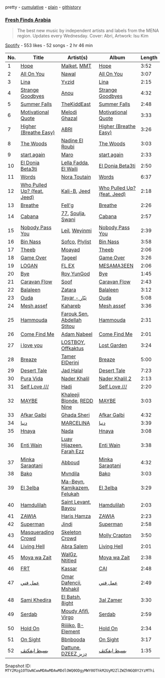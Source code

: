 pretty - [cumulative](/playlists/cumulative/37i9dQZF1DWUTC08ZxLjSQ.md) - [plain](/playlists/plain/37i9dQZF1DWUTC08ZxLjSQ) - [githistory](https://github.githistory.xyz/mackorone/spotify-playlist-archive/blob/main/playlists/plain/37i9dQZF1DWUTC08ZxLjSQ)

### [Fresh Finds Arabia](https://open.spotify.com/playlist/37i9dQZF1DWUTC08ZxLjSQ)

> The best new music by independent artists and labels from the MENA region\. Updates every Wednesday\. Cover: Abri, Artwork: Isu Kim

[Spotify](https://open.spotify.com/user/spotify) - 553 likes - 52 songs - 2 hr 46 min

| No. | Title | Artist(s) | Album | Length |
|---|---|---|---|---|
| 1 | [Hope](https://open.spotify.com/track/6RJ5fDIAfT6edvjVgp3Wbh) | [Malket](https://open.spotify.com/artist/4SniWApo3km8jt2PVMnyEK), [MMT](https://open.spotify.com/artist/03KOcUfBqKsh9spQfwyoF4) | [Hope](https://open.spotify.com/album/3kEjGrGuSJUWjcE8tvm4rK) | 3:52 |
| 2 | [All On You](https://open.spotify.com/track/76CER1W49x9F01Z7ZwJ6Oa) | [Nawal](https://open.spotify.com/artist/4I7cv8uAvHYwNrMgHer9bV) | [All On You](https://open.spotify.com/album/4x1NJpdoUhSKs1yXag2zXy) | 3:07 |
| 3 | [Lina](https://open.spotify.com/track/2ig3Y0b35whG1FrAVG27tv) | [Yvzid](https://open.spotify.com/artist/1hiAzHtDperYB5FhcWzJsW) | [Lina](https://open.spotify.com/album/11CqECgUKAF3kZCsAPTMmo) | 2:15 |
| 4 | [Strange Goodbyes](https://open.spotify.com/track/6KwdMYj4nfbixzgSVM0uFB) | [Anou](https://open.spotify.com/artist/0aQne1tbiKJM4qGKWW8Ykc) | [Strange Goodbyes](https://open.spotify.com/album/7LgTA1VhcRQ0xP6jvM5bAq) | 4:32 |
| 5 | [Summer Falls](https://open.spotify.com/track/3t7Y0G3ouDolA344PslWTh) | [TheKiddEast](https://open.spotify.com/artist/6QBV3lqWQWduZNIdi4yrhG) | [Summer Falls](https://open.spotify.com/album/6lwBaJtr0PeYJNuSNoBAn0) | 2:48 |
| 6 | [Motivational Quote](https://open.spotify.com/track/4MhpTyGa1IH01zlFuy99aN) | [Melodi Ghazal](https://open.spotify.com/artist/6f05TSa46XPA6UoITTjqwm) | [Motivational Quote](https://open.spotify.com/album/0TNNXEi9P8wgb4g26VJ3om) | 3:33 |
| 7 | [Higher \(Breathe Easy\)](https://open.spotify.com/track/3yilsAnbDMSTMRA5AR1Eg3) | [ABRI](https://open.spotify.com/artist/0HaOYwL5NsXcaTGebbW06I) | [Higher \(Breathe Easy\)](https://open.spotify.com/album/7b5DtLjl7shhLIkkq3Q1UN) | 3:26 |
| 8 | [The Woods](https://open.spotify.com/track/2kmfh6SiWGNGscn1z7RlUT) | [Nadine El Roubi](https://open.spotify.com/artist/0LFs7mfW7n7DOKwmRTO0sf) | [The Woods](https://open.spotify.com/album/2k0fEyChPaC0qsSYXc0UqK) | 3:03 |
| 9 | [start again](https://open.spotify.com/track/33XOL8guHAws71hVhQLYiC) | [Maro](https://open.spotify.com/artist/0ru1ZJNkRRddceqkIah5Yh) | [start again](https://open.spotify.com/album/7b2pfkpByTUXX0rGbKICpl) | 2:33 |
| 10 | [El Donia Beta3ti](https://open.spotify.com/track/0D7avy8sOXIcY4ZDWuHO7R) | [Lella Fadda](https://open.spotify.com/artist/2yV4zQzvNPMyHncf60u9sr), [El Waili](https://open.spotify.com/artist/0OUma98suuyyJqFHtjX5oU) | [El Donia Beta3ti](https://open.spotify.com/album/1DZgnVuOlcIiXskI9HkYMe) | 2:50 |
| 11 | [Words](https://open.spotify.com/track/675Tylxj87tk6TGGubnmT4) | [Nora Toutain](https://open.spotify.com/artist/7LXP2eZLFZYdpUi29xOF1A) | [Words](https://open.spotify.com/album/3qUeC7YPgYsC38OjSkZ7vK) | 6:37 |
| 12 | [Who Pulled Up? \(feat\. Jeed\)](https://open.spotify.com/track/4DkNc7OeBsd4a95Sb86Xnt) | [Kali\-B](https://open.spotify.com/artist/62s7RLFRZJV8CcJWidmQ1j), [Jeed](https://open.spotify.com/artist/6O5okGW7N019Tinwive4IF) | [Who Pulled Up? \(feat\. Jeed\)](https://open.spotify.com/album/7FYFckeLTVNxOzCHsMLuNC) | 2:18 |
| 13 | [Breathe](https://open.spotify.com/track/2bvF4YCECIcSSplYinvLfD) | [Fell'g](https://open.spotify.com/artist/2GZ2Ds7aWRKK1sgfZGwhmv) | [Breathe](https://open.spotify.com/album/0QRPtbmSN78AztDmyK10Ij) | 2:26 |
| 14 | [Cabana](https://open.spotify.com/track/5KpdhAgDR2JCY8xu11RLTg) | [77](https://open.spotify.com/artist/2yOrzp26sCzukpaG23nI9U), [Soulja](https://open.spotify.com/artist/4LmdLhcTV6FR8omNKEOtuN), [Swani](https://open.spotify.com/artist/0MMq3ksIvp1PtO6nYZOToA) | [Cabana](https://open.spotify.com/album/5RbpvPnE2WOPoxX065eXYl) | 2:57 |
| 15 | [Nobody Pass You](https://open.spotify.com/track/1RsJEjWqWK5DfxvxiPIrza) | [Leil](https://open.spotify.com/artist/1qSYFEqGFLFOACQJqebin3), [Weyinmi](https://open.spotify.com/artist/0xf5q9m5lHOBdPh13Kp16c) | [Nobody Pass You](https://open.spotify.com/album/1jat5mK7rOJvKwnlbWH7M3) | 2:39 |
| 16 | [Bin Nass](https://open.spotify.com/track/60WuyNSGd6SxDYoPviKHj0) | [Sofco](https://open.spotify.com/artist/3E9ui9b6vhr7yVLpcw0tK0), [Plylist](https://open.spotify.com/artist/3s2IJ6our3HssoUtzDd4QW) | [Bin Nass](https://open.spotify.com/album/3kvL2ysRWdUI73adglwS6P) | 3:58 |
| 17 | [Theeb](https://open.spotify.com/track/1LiiKjHg9vlk3592zUThYM) | [Moayad](https://open.spotify.com/artist/6DutMGme3677e88ZM0THXu) | [Theeb](https://open.spotify.com/album/4G7QlmmtmBm8MZSZ0FgNbQ) | 2:06 |
| 18 | [Game Over](https://open.spotify.com/track/1Ugd8rJZxQtXYsBIomcpje) | [Tageel](https://open.spotify.com/artist/4LcBuE8S15eBSgSqKApro5) | [Game Over](https://open.spotify.com/album/2Ecl7wjijwl7H3bAlyZE2O) | 3:26 |
| 19 | [LOGAN](https://open.spotify.com/track/3TFIDBWstsKUbXBGedJAWO) | [FL EX](https://open.spotify.com/artist/4rACOXTxSYqwgynYKJJpDX) | [MESAMA3EEN](https://open.spotify.com/album/45VlLbu11muNolrvvu3vGo) | 2:06 |
| 20 | [Bye](https://open.spotify.com/track/66odrdtPiGyJNXLFvUdY0A) | [Roy YunGod](https://open.spotify.com/artist/0krZz1kM4FvOmrzu0QR3w7) | [Bye](https://open.spotify.com/album/1kBHLeaFo0wYhBydVKDzbJ) | 1:45 |
| 21 | [Caravan Flow](https://open.spotify.com/track/30Rtf40QgpCP1NAQTpmOJX) | [Soof](https://open.spotify.com/artist/2ubCUPUvkTug5bB3vRNrQo) | [Caravan Flow](https://open.spotify.com/album/39S4YTM2k91hwLIBVhIeSI) | 2:43 |
| 22 | [Balaleen](https://open.spotify.com/track/081geJirqbAxZUJE0u7ca7) | [Zatara](https://open.spotify.com/artist/5WOif35LUAZ7VfSmpELcQF) | [Balaleen](https://open.spotify.com/album/7MmRjxq4Nca5nBqSDMqNwS) | 3:12 |
| 23 | [Ouda](https://open.spotify.com/track/6Q6AWOfZQbKLGrEqJj0HTZ) | [Tayar \- تيّار](https://open.spotify.com/artist/6ntwC60sylc4u0Npjoj6GM) | [Ouda](https://open.spotify.com/album/0uelvlu1wNTweumpauIrPJ) | 5:08 |
| 24 | [Mesh assef](https://open.spotify.com/track/0IpW4bdat4oWMYc1zLGkaW) | [Kahareb](https://open.spotify.com/artist/4aTviAzgeJt2fOMZF1FXnB) | [Mesh assef](https://open.spotify.com/album/7ebyUIpo86c9WqIYZfeSQI) | 3:36 |
| 25 | [Hammouda](https://open.spotify.com/track/2IgzQGOfEExzrkQclnt3JQ) | [Farouk Sen](https://open.spotify.com/artist/3TT4bOipuMdmB6MOr9RlRh), [Abdellah Stitou](https://open.spotify.com/artist/63SrIY9ixkSjv6CDjqkJaK) | [Hammouda](https://open.spotify.com/album/2n66xZ8ZBgZryfMv8GwBMH) | 2:31 |
| 26 | [Come Find Me](https://open.spotify.com/track/3Df0XGXVpGWCSm3uMmpqle) | [Adam Nabeel](https://open.spotify.com/artist/1Kfnrd9yf69MJpGLEsk7ZC) | [Come Find Me](https://open.spotify.com/album/7jZ4pnFqXPXoTJapHRd1CV) | 2:01 |
| 27 | [i love you](https://open.spotify.com/track/1QLQFaLF0zpqwg4wRfjBkq) | [LOSTBOY](https://open.spotify.com/artist/26USkQ8B5oOMnis7a29yNV), [Offkaktus](https://open.spotify.com/artist/27sdwOFwx0GPw3sdTuEpqh) | [Lost Garden](https://open.spotify.com/album/0i4vvfosTiRqEpaiBrSMq1) | 3:24 |
| 28 | [Breaze](https://open.spotify.com/track/6RJB9x8Dc1u22AbEMr2rH6) | [Tamer ElDerini](https://open.spotify.com/artist/6FWjqnwmfy9SqMJk40jpcW) | [Breaze](https://open.spotify.com/album/3xDxCUg4lEY0bmk84YmGKe) | 5:00 |
| 29 | [Desert Tale](https://open.spotify.com/track/6TdpnCDgeya8E4t6Skc60K) | [Jad Halal](https://open.spotify.com/artist/1aIWC7EGIcWotOZ8LNHH9j) | [Desert Tale](https://open.spotify.com/album/4yuwchv1cn57wwMe8hqW7p) | 7:23 |
| 30 | [Pura Vida](https://open.spotify.com/track/5UVeoZzAMgosQFFdsfGbBM) | [Nader Khalil](https://open.spotify.com/artist/1rBA9ijYVAVzqbBCet7hDi) | [Nader Khalil 2](https://open.spotify.com/album/4LZsJJZQ6SqqxGp5ukMnEj) | 2:13 |
| 31 | [Self Love ///](https://open.spotify.com/track/5sUuqMLhZA7TzoqyVCaz5h) | [Hadi](https://open.spotify.com/artist/6IoMp72EAMD3JogASNYTLa) | [Self Love ///](https://open.spotify.com/album/2qbhjnZgeJGJavfiqhDNnE) | 2:20 |
| 32 | [MAYBE](https://open.spotify.com/track/3CvYWahCnpUZENXen3KuRm) | [Khaleeji Blonde](https://open.spotify.com/artist/7CQ4LU9FOCvhabssN8fbYt), [REDD Nine](https://open.spotify.com/artist/3RZ8kpxXH8uKpzQI6Rt1pt) | [MAYBE](https://open.spotify.com/album/6Pxc7DoXnVBuHvFBcBODPJ) | 3:03 |
| 33 | [Afkar Galbi](https://open.spotify.com/track/17oyrFSekVUCCx4YoFhsGR) | [Ghada Sheri](https://open.spotify.com/artist/7c1eMleZFWsvk2Z0PCrai0) | [Afkar Galbi](https://open.spotify.com/album/75PZWlpBqgRcZa1LHCSmvk) | 4:32 |
| 34 | [دنیا](https://open.spotify.com/track/3DZh4G7frGfIp4z4qRBew9) | [MARCELINA](https://open.spotify.com/artist/40uwOoRjkCTQY2hlBr0qQi) | [دنیا](https://open.spotify.com/album/3xppr5g8VXteFX9DQGzizx) | 3:39 |
| 35 | [Hnaya](https://open.spotify.com/track/37fxraGklh1llULoyhcFCz) | [Nada](https://open.spotify.com/artist/4SQSwL1HBTwXTLM7F1fj3G) | [Hnaya](https://open.spotify.com/album/6gAe8rYARE5foXpzmhT30U) | 3:08 |
| 36 | [Enti Wain](https://open.spotify.com/track/6DnxbM3gMaRubNRtZPPEGe) | [Luay Hijazeen](https://open.spotify.com/artist/2a1uAKszGY1wTHnbT0Y9Y8), [Farah Ezz](https://open.spotify.com/artist/7uxrmh9NRirDOmHxXGblih) | [Enti Wain](https://open.spotify.com/album/6my5pq16NfKv3xiY2QSbSD) | 3:38 |
| 37 | [Minka Saraqtani](https://open.spotify.com/track/7JyLPlBYSSHfhRnhJ8cJv1) | [Abboud](https://open.spotify.com/artist/1rT9fLtyq8iz8Jegn7L4Uc) | [Minka Saraqtani](https://open.spotify.com/album/0Llctk7c1Hql62KSKRsrnU) | 4:32 |
| 38 | [Bako](https://open.spotify.com/track/5nO62GzQVuXyos3rrh4v7f) | [Mvndila](https://open.spotify.com/artist/4xChDGJOSeebJva9pcvmSJ) | [Bako](https://open.spotify.com/album/57iBcfM3UGV6AaNYjDbmcc) | 3:03 |
| 39 | [El 3elba](https://open.spotify.com/track/3HMGWElTSffEE4MAZi8s9l) | [Ma\-Beyn](https://open.spotify.com/artist/56BacvMJfiNke5Sb6VOcQR), [Kamikazem](https://open.spotify.com/artist/0FAbIDfnnY3RRlj97zPj6h), [Felukah](https://open.spotify.com/artist/0nmukaO2zzwRPEevPJph1F) | [El 3elba](https://open.spotify.com/album/40rnzvnxdna70I5ENxUABY) | 3:29 |
| 40 | [Hamdulilah](https://open.spotify.com/track/55AuNDR0b8EZCeCqMeKPRP) | [Saint Levant](https://open.spotify.com/artist/5ZZsFnpO7frU8h5xH1wtjT), [Bayou](https://open.spotify.com/artist/09ff0T1Qio2d5f04uGKeL3) | [Hamdulilah](https://open.spotify.com/album/014GFV5SvxywYplmNGON2c) | 2:03 |
| 41 | [ZAWIA](https://open.spotify.com/track/22lAfAno0RJ1nYCdV2jeS9) | [Haris Hamza](https://open.spotify.com/artist/2CepAx2BXQje58hok8K7Tu) | [ZAWIA](https://open.spotify.com/album/4LKrtQBfgDW6fu6UEYttgb) | 2:23 |
| 42 | [Superman](https://open.spotify.com/track/4z4NyCBMVY1OO3xl7pkOrA) | [Jindi](https://open.spotify.com/artist/4GWb4m8ZhkRkaJvpFD9agr) | [Superman](https://open.spotify.com/album/3y1k1HcvKNQ1PfGasSCLLn) | 2:58 |
| 43 | [Masquerading Crowd](https://open.spotify.com/track/0zaMCsXxqGXrz1quaVDBtP) | [Skeleton Crowd](https://open.spotify.com/artist/35q8gwzaxeJGQQImnaF0Fo) | [Molly Crapton](https://open.spotify.com/album/2FiCEJT0xGOZJn5s2I00KK) | 3:50 |
| 44 | [Living Hell](https://open.spotify.com/track/15bKspAx2YSj1Ce0TdeVRH) | [Abra Salem](https://open.spotify.com/artist/5FO7kzy6wVe7lGKOOGZ1y6) | [Living Hell](https://open.spotify.com/album/4gpNHmz52QOOfQzGvFGFNh) | 2:01 |
| 45 | [Moya wa Zait](https://open.spotify.com/track/4ZUU8c89Ut56X7ljfqqEHc) | [WalGz](https://open.spotify.com/artist/50gLwM6cfifBxgrML3Q0IT), [Ntitled](https://open.spotify.com/artist/1IlPPRHXWaxkyNiboLlCjd) | [Moya wa Zait](https://open.spotify.com/album/6TlqV4YPrrt1X5qHUmZGxA) | 2:38 |
| 46 | [FRT](https://open.spotify.com/track/14wdMY6YXpn5YrdpYj4OKC) | [Kassar](https://open.spotify.com/artist/7gTOyOn5JD1cty9eWZvRjP) | [CAI](https://open.spotify.com/album/0L2EvkTjujikOMssqPXYLJ) | 2:48 |
| 47 | [عمل فني](https://open.spotify.com/track/19pRKlcApnYlaRmffunH6j) | [Omar Dafencii](https://open.spotify.com/artist/6tiw0jaXjPqUqupLzCCfiv), [Mshakil](https://open.spotify.com/artist/7rEHTsxNUpE6DSntwxhAqL) | [عمل فني](https://open.spotify.com/album/3AsxD44bLyQxefLvLj3cy0) | 2:49 |
| 48 | [Sami Khedira](https://open.spotify.com/track/4HcVDgbzBtzrvzDFaui3Op) | [El Batsh](https://open.spotify.com/artist/0bDjrJ7Jy8Dx0vumq98wTk), [8ight](https://open.spotify.com/artist/0R6EyWUEFnAzrWvDat1mgO) | [3al Zamer](https://open.spotify.com/album/3RtcEf9VR0A2HYOdMSAa5g) | 3:30 |
| 49 | [Serdab](https://open.spotify.com/track/63gRTsaJBdsmGeC6Lijs0Z) | [Moudy Afifi](https://open.spotify.com/artist/0huJhkXubgznG9o4lhKZIn), [Virgo](https://open.spotify.com/artist/2ByXYkrbs6o7fQGrn17gZt) | [Serdab](https://open.spotify.com/album/1dSrSAjrpgcH1EkE0PY8LZ) | 2:59 |
| 50 | [Hold On](https://open.spotify.com/track/25xfmkU1otdXjgVfVwQR8i) | [Riiiiko](https://open.spotify.com/artist/6XbUbADSRCbfgMjYrPGfbN), [B\-Element](https://open.spotify.com/artist/2sSKCGvBkxCr5LOXxYGtqa) | [Hold On](https://open.spotify.com/album/1VOPosTnkaFRJLTpfNh9MF) | 2:34 |
| 51 | [On Sight](https://open.spotify.com/track/0S5zLiOfQJPCr7RVj6HFRq) | [Bbnbooda](https://open.spotify.com/artist/7qSpIerjnYf4qu9ShXRPlV) | [On Sight](https://open.spotify.com/album/4LxPwuFcp3IOfBnYWKj368) | 3:17 |
| 52 | [بسيط ايفكتڤ](https://open.spotify.com/track/0AHVNC8und8XJU61876q0o) | [Dattune](https://open.spotify.com/artist/7KV81tK9fACDT7gCl4pFmj), [DZEEZ دزيز](https://open.spotify.com/artist/0NwIwzq4fV5i0LNEC7Vtwg) | [بسيط ايفكتڤ](https://open.spotify.com/album/4Gf35Uc9uEEi5M9qWKGA5c) | 1:35 |

Snapshot ID: `MTY2Mzg1OTUwNCwwMDAwMDAwMDdlOWQ0ODgyMWY0OThkM2UyM2ZlZWZhNGQ0Y2YzMThi`
